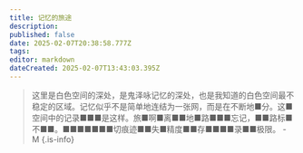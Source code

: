 ```yaml
---
title: 记忆的旅途
description: 
published: false
date: 2025-02-07T20:38:58.777Z
tags: 
editor: markdown
dateCreated: 2025-02-07T13:43:03.395Z
---
```


> 这里是白色空间的深处，是鬼泽咏记忆的深处，也是我知道的白色空间最不稳定的区域。记忆似乎不是简单地连结为一张网，而是在不断地■分。这■空间中的记录■■■是这样。旅■啊■离■■地■路■■■忘记，■■路标■不■■。■■■■■■■切痕迹■■失■精度■■存■■■■录■■极限。 - M
{.is-info}
